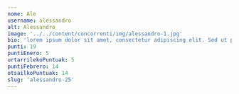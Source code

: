 ```yaml
---
nome: Ale
username: alessandro
alt: Alessandro
image: '../../content/concorrenti/img/alessandro-1.jpg'
bio: 'lorem ipsum dolor sit amet, consectetur adipiscing elit. Sed ut purus eget'
punti: 19
puntiEnero: 5
urtarrilekoPuntuak: 5
puntiFebrero: 14
otsailkoPuntuak: 14
slug: 'alessandro-25'
---
```

